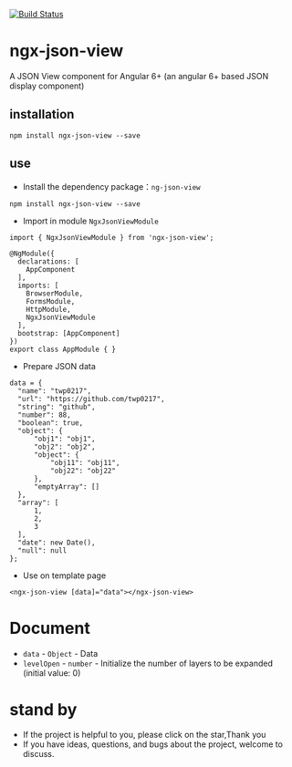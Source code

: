 [![Build Status](https://travis-ci.org/killzoner/ng-json-view.svg?branch=master)](https://travis-ci.org/killzoner/ng-json-view)

# ngx-json-view
A JSON View component for Angular 6+ (an angular 6+ based JSON display component)

## installation

```
npm install ngx-json-view --save
```

## use
- Install the dependency package：`ng-json-view`

```
npm install ngx-json-view --save
```

- Import in module `NgxJsonViewModule`

```
import { NgxJsonViewModule } from 'ngx-json-view';

@NgModule({
  declarations: [
    AppComponent
  ],
  imports: [
    BrowserModule,
    FormsModule,
    HttpModule,
    NgxJsonViewModule
  ],
  bootstrap: [AppComponent]
})
export class AppModule { }
```

- Prepare JSON data

```
data = {
  "name": "twp0217",
  "url": "https://github.com/twp0217",
  "string": "github",
  "number": 88,
  "boolean": true,
  "object": {
      "obj1": "obj1",
      "obj2": "obj2",
      "object": {
          "obj11": "obj11",
          "obj22": "obj22"
      },
      "emptyArray": []
  },
  "array": [
      1,
      2,
      3
  ],
  "date": new Date(),
  "null": null
};
```

- Use on template page

```
<ngx-json-view [data]="data"></ngx-json-view>
```

# Document
- `data` - `Object` - Data
- `levelOpen` - `number` - Initialize the number of layers to be expanded (initial value: 0)

# stand by

- If the project is helpful to you, please click on the star,Thank you
- If you have ideas, questions, and bugs about the project, welcome to discuss.
